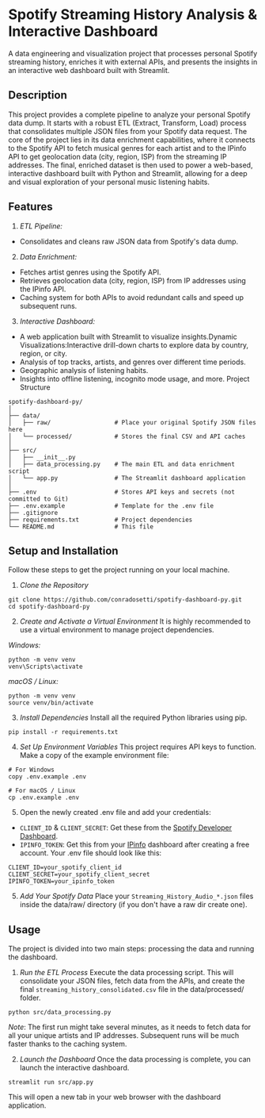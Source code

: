 # Spotify Streaming History Analysis & Interactive Dashboard

A data engineering and visualization project that processes personal Spotify streaming history, enriches it with external APIs, and presents the insights in an interactive web dashboard built with Streamlit.

## Description

This project provides a complete pipeline to analyze your personal Spotify data dump. It starts with a robust ETL (Extract, Transform, Load) process that consolidates multiple JSON files from your Spotify data request. The core of the project lies in its data enrichment capabilities, where it connects to the Spotify API to fetch musical genres for each artist and to the IPinfo API to get geolocation data (city, region, ISP) from the streaming IP addresses.
The final, enriched dataset is then used to power a web-based, interactive dashboard built with Python and Streamlit, allowing for a deep and visual exploration of your personal music listening habits.

## Features

1. *ETL Pipeline:*

- Consolidates and cleans raw JSON data from Spotify's data dump.

2. *Data Enrichment:*

- Fetches artist genres using the Spotify API.
- Retrieves geolocation data (city, region, ISP) from IP addresses using the IPinfo API.
- Caching system for both APIs to avoid redundant calls and speed up subsequent runs.

3. *Interactive Dashboard:*

- A web application built with Streamlit to visualize insights.Dynamic Visualizations:Interactive drill-down charts to explore data by country, region, or city.
- Analysis of top tracks, artists, and genres over different time periods.
- Geographic analysis of listening habits.
- Insights into offline listening, incognito mode usage, and more.
Project Structure

```
spotify-dashboard-py/
│
├── data/
│   ├── raw/                  # Place your original Spotify JSON files here
│   └── processed/            # Stores the final CSV and API caches
│
├── src/
│   ├── __init__.py
│   ├── data_processing.py    # The main ETL and data enrichment script
│   └── app.py                # The Streamlit dashboard application
│
├── .env                      # Stores API keys and secrets (not committed to Git)
├── .env.example              # Template for the .env file
├── .gitignore
├── requirements.txt          # Project dependencies
└── README.md                 # This file
```

## Setup and Installation

Follow these steps to get the project running on your local machine.

1. *Clone the Repository*

```
git clone https://github.com/conradosetti/spotify-dashboard-py.git
cd spotify-dashboard-py
```

2. *Create and Activate a Virtual Environment*
It is highly recommended to use a virtual environment to manage project dependencies.

*Windows:*

```
python -m venv venv
venv\Scripts\activate
```
*macOS / Linux:*
```
python -m venv venv
source venv/bin/activate
```

3. *Install Dependencies*
Install all the required Python libraries using pip.

```
pip install -r requirements.txt
```

4. *Set Up Environment Variables*
This project requires API keys to function. Make a copy of the example environment file:

```
# For Windows
copy .env.example .env

# For macOS / Linux
cp .env.example .env
```

5.  Open the newly created .env file and add your credentials:

- `CLIENT_ID` & `CLIENT_SECRET`: Get these from the [Spotify Developer Dashboard](https://developer.spotify.com/dashboard).
- `IPINFO_TOKEN`: Get this from your [IPinfo](https://ipinfo.io/signup) dashboard after creating a free account.
Your .env file should look like this:

```
CLIENT_ID=your_spotify_client_id
CLIENT_SECRET=your_spotify_client_secret
IPINFO_TOKEN=your_ipinfo_token
```

5. *Add Your Spotify Data*
Place your `Streaming_History_Audio_*.json` files inside the data/raw/ directory (if you don't have a raw dir create one).

## Usage

The project is divided into two main steps: processing the data and running the dashboard.
1. *Run the ETL Process*
Execute the data processing script. This will consolidate your JSON files, fetch data from the APIs, and create the final `streaming_history_consolidated.csv` file in the data/processed/ folder.

```
python src/data_processing.py
```
*Note*: The first run might take several minutes, as it needs to fetch data for all your unique artists and IP addresses. Subsequent runs will be much faster thanks to the caching system.

2. *Launch the Dashboard*
Once the data processing is complete, you can launch the interactive dashboard.

```
streamlit run src/app.py
```
This will open a new tab in your web browser with the dashboard application.